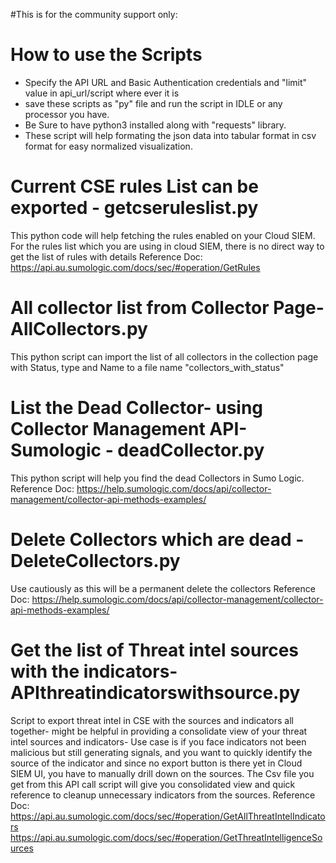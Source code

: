 #This is for the community support only: 

# How to use the Scripts
- Specify the API URL and Basic Authentication credentials and "limit" value in api_url/script where ever it is
- save these scripts as "py" file and run the script in IDLE or any processor you have.
- Be Sure to have python3 installed along with "requests" library. 
- These script will help formating the json data into tabular format in csv format for easy normalized visualization.

# Current CSE rules List can be exported - getcseruleslist.py
This python code will help fetching the rules enabled on your Cloud SIEM. For the rules list which you are using in cloud SIEM, there is no direct way to get the list of rules with details
Reference Doc: https://api.au.sumologic.com/docs/sec/#operation/GetRules

# All collector list from Collector Page- AllCollectors.py
This python script can import the list of all collectors in the collection page with Status, type and Name to a file name "collectors_with_status"

# List the Dead Collector- using Collector Management API- Sumologic - deadCollector.py
This python script will help you find the dead Collectors in Sumo Logic.
Reference Doc: https://help.sumologic.com/docs/api/collector-management/collector-api-methods-examples/

# Delete Collectors which are dead - DeleteCollectors.py
Use cautiously as this will be a permanent delete the collectors
Reference Doc: https://help.sumologic.com/docs/api/collector-management/collector-api-methods-examples/

# Get the list of Threat intel sources with the indicators- APIthreatindicatorswithsource.py
Script to export threat intel in CSE with the sources and indicators all together- might be helpful in providing a consolidate view of your threat intel sources and indicators- Use case is if you face indicators not been malicious but still generating signals, and you want to quickly identify the source of the indicator and since no export button is there yet in Cloud SIEM UI, you have to manually drill down on the sources. The Csv file you get from this API call script will give you consolidated view and quick reference to cleanup unnecessary indicators from the sources.
Reference Doc: https://api.au.sumologic.com/docs/sec/#operation/GetAllThreatIntelIndicators
               https://api.au.sumologic.com/docs/sec/#operation/GetThreatIntelligenceSources
